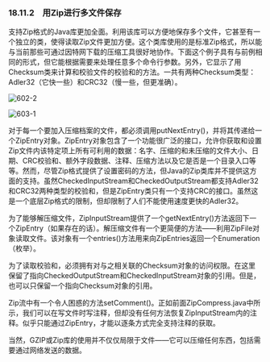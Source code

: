 ### 18.11.2　用Zip进行多文件保存

支持Zip格式的Java库更加全面。利用该库可以方便地保存多个文件，它甚至有一个独立的类，使得读取Zip文件更加方便。这个类库使用的是标准Zip格式，所以能与当前那些可通过因特网下载的压缩工具很好地协作。下面这个例子具有与前例相同的形式，但它能根据需要来处理任意多个命令行参数。另外，它显示了用Checksum类来计算和校验文件的校验和的方法。一共有两种Checksum类型：Adler32（它快一些）和CRC32（慢一些，但更准确）。

![602-2](../Images/image03535.jpeg)

![603-1](../Images/image03536.jpeg)

对于每一个要加入压缩档案的文件，都必须调用putNextEntry()，并将其传递给一个ZipEntry对象。ZipEntry对象包含了一个功能很广泛的接口，允许你获取和设置Zip文件内该特定项上所有可利用的数据：名字、压缩的和未压缩的文件大小、日期、CRC校验和、额外字段数据、注释、压缩方法以及它是否是一个目录入口等等。然而，尽管Zip格式提供了设置密码的方法，但Java的Zip类库并不提供这方面的支持。虽然CheckedInputStream和CheckedOutputStream都支持Adler32和CRC32两种类型的校验和，但是ZipEntry类只有一个支持CRC的接口。虽然这是一个底层Zip格式的限制，但却限制了人们不能使用速度更快的Adler32。

为了能够解压缩文件，ZipInputStream提供了一个getNextEntry()方法返回下一个ZipEntry（如果存在的话）。解压缩文件有一个更简便的方法——利用ZipFile对象读取文件。该对象有一个entries()方法用来向ZipEntries返回一个Enumeration（枚举）。

为了读取校验和，必须拥有对与之相关联的Checksum对象的访问权限。在这里保留了指向CheckedOutputStream和CheckedInputStream对象的引用。但是，也可以只保留一个指向Checksum对象的引用。

Zip流中有一个令人困惑的方法setComment()。正如前面ZipCompress.java中所示，我们可以在写文件时写注释，但却没有任何方法恢复ZipInputStream内的注释。似乎只能通过ZipEntry，才能以逐条方式完全支持注释的获取。

当然，GZIP或Zip库的使用并不仅仅局限于文件——它可以压缩任何东西，包括需要通过网络发送的数据。